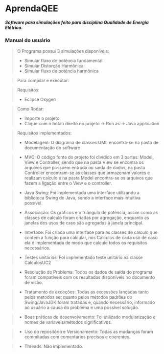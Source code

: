 # AprendaQEE
##### Software para simulações feito para disciplina Qualidade de Energia Elétrica. 

### Manual do usuário
> O Programa possui 3 simulações disponíveis:
> * Simular fluxo de potência fundamental 
> * Simular Distorção Harmônica
> * Simular fluxo de potência harmônica

> Para compilar e executar:

> Requisitos:
> + Eclipse Oxygen

>Como Rodar:
> + Importe o projeto
> + Clique com o botão direito no projeto -> Run as -> Java application

> Requisitos implementados:
> + Modelagem: O diagrama de classes UML encontra-se na pasta de documentação do software

> + MVC: O código fonte do projeto foi dividido em 3 partes: Model, View e Controller, sendo que na pasta View se encontra os arquivos que possuem entrada ou saída de dados, na pasta Controller encontram-se as classes que armazenam valores e realizam calculo e na pasta Model encontra-se os arquivos que fazem a ligação entre o View e o controller.

> + Java Swing: Foi implementada uma interfáce utilizando a biblioteca Swing do Java, sendo a interface mais intuitiva possível.

> + Associação: Os gráficos e o triângulo de potência, assim como as classes de calculo foram criadas por agregação, enquanto as janelas dos usos de caso são agregadas à janela principal.

> + Interface: Foi criada uma interface para as classes de calculo que contem a função para calcular, nos Calculos de cada uso de caso ela é implementada de modo que calcule todos os requisitos necessários.

> + Testes unitários: Foi implementado teste unitário na classe CalculosUC2

> + Resolução do Problema: Todos os dados de saída do programa foram compatíveis com os resultados disponíveis no documento de visão.

> + Tratamento de exceções: Todas as excessões lançadas tanto pelos metodos set quanto pelos métodos padrões do Swing/JavaJDK foram tratadas e, quando necessário, informado ao usuário a causa do problema e uma possível solução.

> + Boas práticas de desenvolvimento: Foi utilizado modularização e nomes de variaveis/métodos significativos.

> + Uso do repositório e Versionamento: Todas as mudanças foram commitadas com comentários precisos e coerentes.

> + Threads: Não implementado.